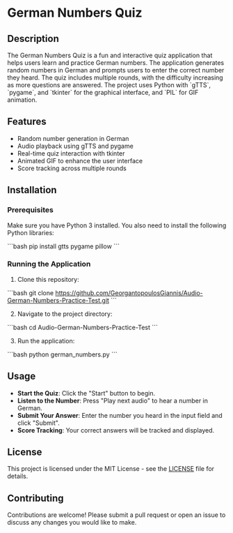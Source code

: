 # German Numbers Quiz

## Description

The German Numbers Quiz is a fun and interactive quiz application that helps users learn and practice German numbers. The application generates random numbers in German and prompts users to enter the correct number they heard. 
The quiz includes multiple rounds, with the difficulty increasing as more questions are answered. The project uses Python with \`gTTS\`, \`pygame\`, and \`tkinter\` for the graphical interface, and \`PIL\` for GIF animation.

## Features

- Random number generation in German
- Audio playback using gTTS and pygame
- Real-time quiz interaction with tkinter
- Animated GIF to enhance the user interface
- Score tracking across multiple rounds

## Installation

### Prerequisites

Make sure you have Python 3 installed. You also need to install the following Python libraries:

\`\`\`bash
pip install gtts pygame pillow
\`\`\`

### Running the Application

1. Clone this repository:

\`\`\`bash
git clone https://github.com/GeorgantopoulosGiannis/Audio-German-Numbers-Practice-Test.git
\`\`\`

2. Navigate to the project directory:

\`\`\`bash
cd Audio-German-Numbers-Practice-Test
\`\`\`

3. Run the application:

\`\`\`bash
python german_numbers.py
\`\`\`

## Usage

- **Start the Quiz**: Click the \"Start\" button to begin.
- **Listen to the Number**: Press \"Play next audio\" to hear a number in German.
- **Submit Your Answer**: Enter the number you heard in the input field and click \"Submit\".
- **Score Tracking**: Your correct answers will be tracked and displayed.

## License

This project is licensed under the MIT License - see the [LICENSE](LICENSE) file for details.

## Contributing

Contributions are welcome! Please submit a pull request or open an issue to discuss any changes you would like to make.

